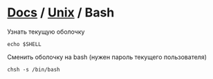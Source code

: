 # [Docs](../README.md) / [Unix](Index.md) / Bash

Узнать текущую оболочку
```
echo $SHELL
```

Сменить оболочку на bash (нужен пароль текущего пользователя)
```
chsh -s /bin/bash
```